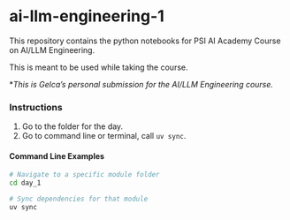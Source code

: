 # ai-llm-engineering-1
This repository contains the python notebooks for PSI AI Academy Course on AI/LLM Engineering. 

This is meant to be used while taking the course.

**This is Gelca’s personal submission for the AI/LLM Engineering course.*

### Instructions

1. Go to the folder for the day.
2. Go to command line or terminal, call `uv sync`.

#### Command Line Examples

```bash
# Navigate to a specific module folder
cd day_1

# Sync dependencies for that module
uv sync
```